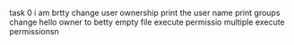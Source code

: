 task 0 i am brtty change user ownership
print the user name
print groups  
change hello owner to betty
empty file
execute permissio
multiple execute permissionsn   
